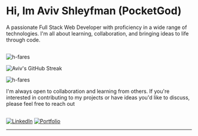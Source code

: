 # Hi, Im Aviv Shleyfman (PocketGod)

A passionate Full Stack Web Developer with proficiency in a wide range of technologies. I'm all about learning, collaboration, and bringing ideas to life through code.

##
<p> <img src="https://github-readme-stats.vercel.app/api/top-langs?username=pocketGod&count_private=true&show_icons=true&theme=dark&locale=en&layout=compact" alt="h-fares" align=center/></p>


![Aviv's GitHub Streak](https://github-readme-streak-stats.herokuapp.com/?user=pocketGod&theme=dark)


<p><img src="https://github-readme-stats.vercel.app/api?username=pocketGod&show_icons=true&theme=dark&locale=en" alt="h-fares" align=center/></p>

 
<p> I'm always open to collaboration and learning from others. If you're interested in contributing to my projects or have ideas you'd like to discuss, please feel free to reach out</p>


##   

[![LinkedIn](https://img.shields.io/badge/LinkedIn-Aviv%20Shleyfman-blue?style=flat-square&logo=linkedin)](https://www.linkedin.com/in/aviv-shleyfman/)
[![Portfolio](https://img.shields.io/badge/Portfolio-avivshleyfman.netlify.app-blue?style=flat-square&logo=netlify)](https://aviv-shleyfman-portfolio.netlify.app/)

---
